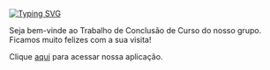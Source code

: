 [![Typing SVG](https://readme-typing-svg.herokuapp.com?font=Fira+Code&size=14&pause=1000&color=3BED9E&random=false&width=800&lines=RECONHECIMENTO+DE+DERMATOSES+ATRAV%C3%89S+DE+INTELIG%C3%8ANCIA+ARTIFICIAL+POR+DISPOSITIVOS+M%C3%93VEIS+;DermAI)](https://git.io/typing-svg)

Seja bem-vinde ao Trabalho de Conclusão de Curso do nosso grupo.
Ficamos muito felizes com a sua visita!

Clique <a href="https://dermai.streamlit.app">aqui</a> para acessar nossa aplicação.
